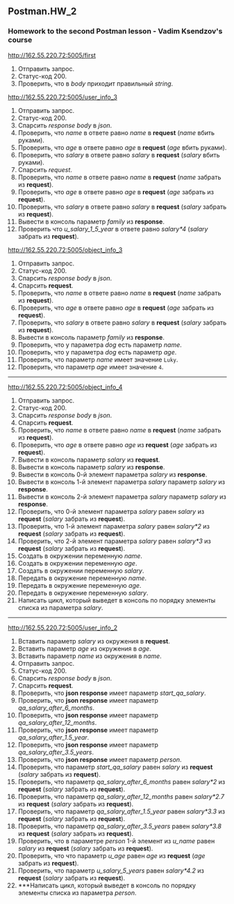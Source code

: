 ## Postman.HW_2

### Homework to the second Postman lesson - Vadim Ksendzov's course

http://162.55.220.72:5005/first
1. Отправить запрос.
2. Статус-код 200.
3. Проверить, что в *body* приходит правильный *string*.

http://162.55.220.72:5005/user_info_3
1. Отправить запрос.
2. Статус-код 200.
3. Спарсить *response body* в *json*.
4. Проверить, что *name* в ответе равно *name* в **request** (*name* вбить руками).
5. Проверить, что *age* в ответе равно *age* в **request** (*age* вбить руками).
6. Проверить, что *salary* в ответе равно *salary* в **request** (*salary* вбить руками).
7. Спарсить *request*.
8. Проверить, что *name* в ответе равно *name* в **request** (*name* забрать из **request**).
9. Проверить, что *age* в ответе равно *age* в **request** (*age* забрать из **request**).
10. Проверить, что *salary* в ответе равно *salary* в **request** (*salary* забрать из **request**).
11. Вывести в консоль параметр *family* из **response**.
12. Проверить что *u_salary_1_5_year* в ответе равно *salary\*4* (*salary* забрать из **request**).

http://162.55.220.72:5005/object_info_3
1. Отправить запрос.
2. Статус-код 200.
3. Спарсить *response body* в *json*.
4. Спарсить **request**.
5. Проверить, что *name* в ответе равно *name* в **request** (*name* забрать из **request**).
6. Проверить, что *age* в ответе равно *age* в **request** (*age* забрать из **request**).
7. Проверить, что *salary* в ответе равно *salary* в **request** (*salary* забрать из **request**).
8. Вывести в консоль параметр *family* из **response**.
9. Проверить, что у параметра *dog* есть параметр *name*.
10. Проверить, что у параметра *dog* есть параметр *age*.
11. Проверить, что параметр *name* имеет значение `Luky`.
12. Проверить, что параметр *age* имеет значение `4`.

___

http://162.55.220.72:5005/object_info_4
1. Отправить запрос.
2. Статус-код 200.
3. Спарсить *response body* в *json*.
4. Спарсить **request**.
5. Проверить, что *name* в ответе равно *name* в **request** (*name* забрать из **request**).
6. Проверить, что *age* в ответе равно *age* из **request** (*age* забрать из **request**).
7. Вывести в консоль параметр *salary* из **request**.
8. Вывести в консоль параметр *salary* из **response**.
9. Вывести в консоль 0-й элемент параметра *salary* из **response**.
10. Вывести в консоль 1-й элемент параметра *salary* параметр *salary* из **response**.
11. Вывести в консоль 2-й элемент параметра *salary* параметр *salary* из **response**.
12. Проверить, что 0-й элемент параметра *salary* равен *salary* из **request** (*salary* забрать из **request**).
13. Проверить, что 1-й элемент параметра *salary* равен *salary\*2* из **request** (*salary* забрать из **request**).
14. Проверить, что 2-й элемент параметра *salary* равен *salary\*3* из **request** (*salary* забрать из **request**).
15. Создать в окружении переменную *name*.
16. Создать в окружении переменную *age*.
17. Создать в окружении переменную *salary*.
18. Передать в окружение переменную *name*.
19. Передать в окружение переменную *age*.
20. Передать в окружение переменную *salary*.
21. Написать цикл, который выведет в консоль по порядку элементы списка из параметра *salary*.

___

http://162.55.220.72:5005/user_info_2
1. Вставить параметр *salary* из окружения в **request**.
2. Вставить параметр *age* из окружения в *age*.
3. Вставить параметр *name* из окружения в *name*.
4. Отправить запрос.
5. Статус-код 200.
6. Спарсить *response body* в *json*.
7. Спарсить **request**.
8. Проверить, что **json response** имеет параметр *start_qa_salary*.
9. Проверить, что **json response** имеет параметр *qa_salary_after_6_months*.
10. Проверить, что **json response** имеет параметр *qa_salary_after_12_months*.
11. Проверить, что **json response** имеет параметр *qa_salary_after_1.5_year*.
12. Проверить, что **json response** имеет параметр *qa_salary_after_3.5_years*.
13. Проверить, что **json response** имеет параметр *person*.
14. Проверить, что параметр *start_qa_salary* равен *salary* из **request** (*salary* забрать из **request**).
15. Проверить, что параметр *qa_salary_after_6_months* равен *salary\*2* из **request** (*salary* забрать из **request**).
16. Проверить, что параметр *qa_salary_after_12_months* равен *salary\*2.7* из **request** (*salary* забрать из **request**).
17. Проверить, что параметр *qa_salary_after_1.5_year* равен *salary\*3.3* из **request** (*salary* забрать из **request**).
18. Проверить, что параметр *qa_salary_after_3.5_years* равен *salary\*3.8* из **request** (*salary* забрать из **request**).
19. Проверить, что в параметре *person* 1-й элемент из *u_name* равен *salary* из **request** (*salary* забрать из **request**).
20. Проверить, что что параметр *u_age* равен *age* из **request** (*age* забрать из **request**).
21. Проверить, что параметр *u_salary_5_years* равен *salary\*4.2* из **request** (*salary* забрать из **request**).
22. \*\*\*Написать цикл, который выведет в консоль по порядку элементы списка из параметра *person*.
